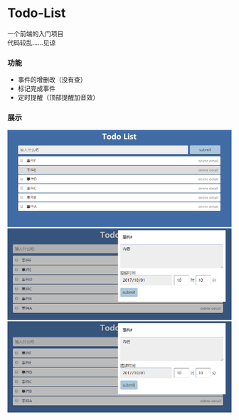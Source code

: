 # Todo-List
一个前端的入门项目<br>
代码较乱……见谅

### 功能
* 事件的增删改（没有查）
* 标记完成事件
* 定时提醒（顶部提醒加音效）

### 展示
![图片未加载](./display/display_1.png "主页面")
![图片未加载](./display/display_2.png "事件编辑")
![图片未加载](./display/display_2.png "事件提示")